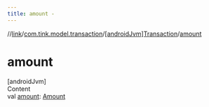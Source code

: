 ```yaml
---
title: amount -
---
```

//[link](../../index.md)/[com.tink.model.transaction](../index.md)/[[androidJvm]Transaction](index.md)/[amount](amount.md)



# amount  
[androidJvm]  
Content  
val [amount](amount.md): [Amount](../../com.tink.model.misc/[android-jvm]-amount/index.md)  



